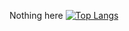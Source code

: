 Nothing here
[![Top Langs](https://github-readme-stats.vercel.app/api/top-langs/?username=hoige&layout=compact)](https://github.com/anuraghazra/github-readme-stats)

